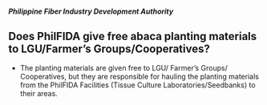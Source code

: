 ##### Philippine Fiber Industry Development Authority

## Does PhilFIDA give free abaca planting materials to LGU/Farmer’s Groups/Cooperatives?


 - The planting materials are given free to LGU/ Farmer’s Groups/ Cooperatives, but they are responsible for hauling the planting materials from the PhilFIDA Facilities (Tissue Culture Laboratories/Seedbanks) to their areas.
